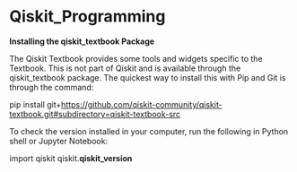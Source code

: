 # Qiskit_Programming

**Installing the qiskit_textbook Package**

The Qiskit Textbook provides some tools and widgets specific to the Textbook. This is not part of Qiskit and is available through the qiskit_textbook package. The quickest way to install this with Pip and Git is through the command:

pip install git+https://github.com/qiskit-community/qiskit-textbook.git#subdirectory=qiskit-textbook-src

To check the version installed in your computer, run the following in Python shell or Jupyter Notebook:

import qiskit
qiskit.__qiskit_version__
